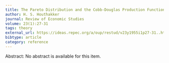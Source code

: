 ```yaml
---
title: The Pareto Distribution and the Cobb-Douglas Production Function in Activity Analysis
author: H. S. Houthakker
journal: Review of Economic Studies
volume: 23(1):27-31
tags: theory
external_url: https://ideas.repec.org/a/oup/restud/v23y1955i1p27-31..html
bibtype: article
category: reference
---
```

Abstract: No abstract is available for this item.
